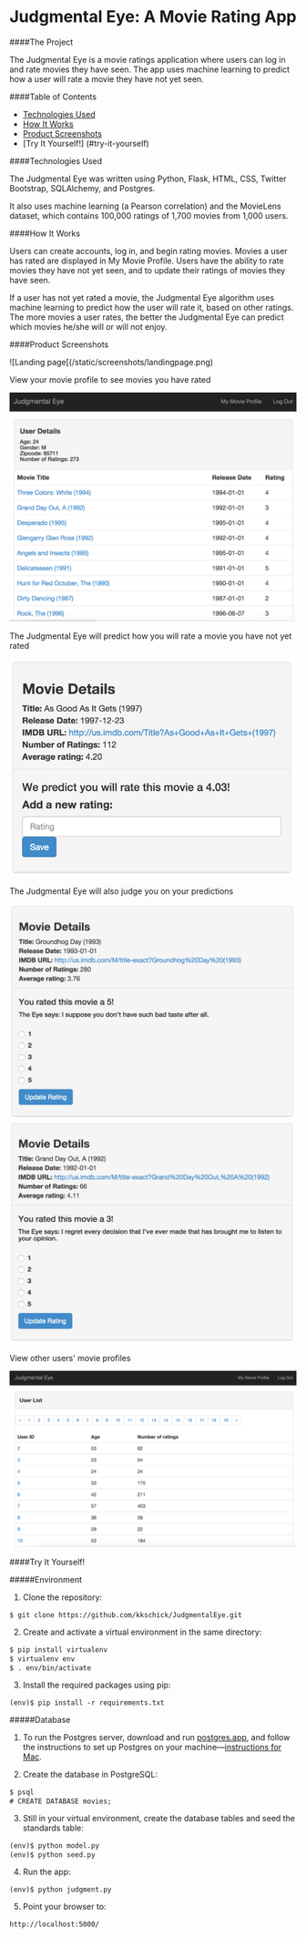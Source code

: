Judgmental Eye: A Movie Rating App
===================================

####The Project

The Judgmental Eye is a movie ratings application where users can log in and rate movies they have seen. The app uses machine learning to predict how a user will rate a movie they have not yet seen. 

####Table of Contents
- [Technologies Used](#technologies-used)
- [How It Works](#how-it-works)
- [Product Screenshots](#product-screenshots)
- [Try It Yourself!] (#try-it-yourself)

####Technologies Used

The Judgmental Eye was written using Python, Flask, HTML, CSS, Twitter Bootstrap, SQLAlchemy, and Postgres.

It also uses machine learning (a Pearson correlation) and the MovieLens dataset, which contains 100,000 ratings of 1,700 movies from 1,000 users.

####How It Works

Users can create accounts, log in, and begin rating movies. Movies a user has rated are displayed in My Movie Profile. Users have the ability to rate movies they have not yet seen, and to update their ratings of movies they have seen.

If a user has not yet rated a movie, the Judgmental Eye algorithm uses machine learning to predict how the user will rate it, based on other ratings. The more movies a user rates, the better the Judgmental Eye can predict which movies he/she will or will not enjoy.

####Product Screenshots

![Landing page[(/static/screenshots/landingpage.png)

View your movie profile to see movies you have rated

![Movie profile](/static/screenshots/movieprofile.png)

The Judgmental Eye will predict how you will rate a movie you have not yet rated

![Rating prediction](/static/screenshots/ratingprediction.png)

The Judgmental Eye will also judge you on your predictions

![Positive judgment](/static/screenshots/eyejudgmentpositive.png)
![Negative judgment](/static/screenshots/eyejudgmentnegative.png)

View other users' movie profiles

![View other users](/static/screenshots/viewotherusers.png)


####Try It Yourself!

#####Environment 

1) Clone the repository:

<pre><code>$ git clone https://github.com/kkschick/JudgmentalEye.git</code></pre>

2) Create and activate a virtual environment in the same directory: 

<pre><code>$ pip install virtualenv
$ virtualenv env
$ . env/bin/activate 
</code></pre>

3) Install the required packages using pip:

<pre><code>(env)$ pip install -r requirements.txt
</code></pre>

#####Database

1) To run the Postgres server, download and run [postgres.app](http://postgresapp.com/), and follow the instructions to set up Postgres on your machine—[instructions for Mac](http://postgresapp.com/documentation/cli-tools.html).  

2) Create the database in PostgreSQL:

<pre><code>$ psql
# CREATE DATABASE movies;
</code></pre>

3) Still in your virtual environment, create the database tables and seed the standards table:

<pre><code>(env)$ python model.py
(env)$ python seed.py
</code></pre>

4) Run the app: 

<pre><code>(env)$ python judgment.py
</code></pre>

5) Point your browser to:

<pre><code>http://localhost:5000/</code></pre>
